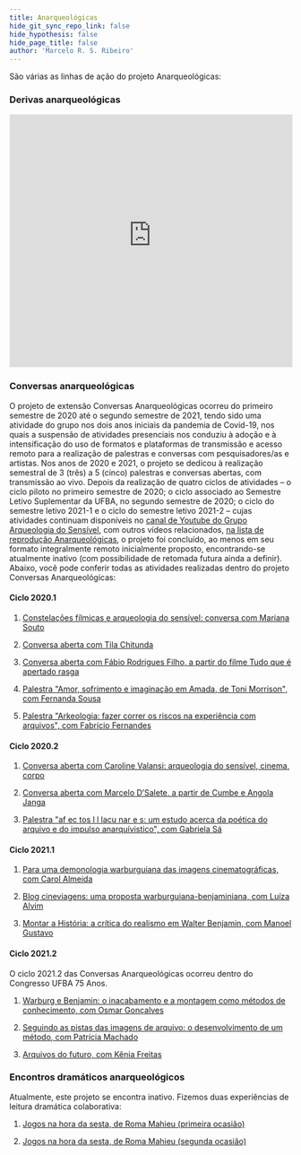 ```yaml
---
title: Anarqueológicas
hide_git_sync_repo_link: false
hide_hypothesis: false
hide_page_title: false
author: 'Marcelo R. S. Ribeiro'
---
```


São várias as linhas de ação do projeto Anarqueológicas:

### Derivas anarqueológicas

<iframe src="https://arqueologiadosensivel.substack.com/embed" width="100%" height="450" style="border:1px solid #EEE; background:white;" frameborder="0" scrolling="no"></iframe>

### Conversas anarqueológicas

O projeto de extensão Conversas Anarqueológicas ocorreu do primeiro semestre de 2020 até o segundo semestre de 2021, tendo sido uma atividade do grupo nos dois anos iniciais da pandemia de Covid-19, nos quais a suspensão de atividades presenciais nos conduziu à adoção e à intensificação do uso de formatos e plataformas de transmissão e acesso remoto para a realização de palestras e conversas com pesquisadores/as e artistas. Nos anos de 2020 e 2021, o projeto se dedicou à realização semestral de 3 (três) a 5 (cinco) palestras e conversas abertas, com transmissão ao vivo. Depois da realização de quatro ciclos de atividades – o ciclo piloto no primeiro semestre de 2020; o ciclo associado ao Semestre Letivo Suplementar da UFBA, no segundo semestre de 2020; o ciclo do semestre letivo 2021-1 e o ciclo do semestre letivo 2021-2 – cujas atividades continuam disponíveis no [canal de Youtube do Grupo Arqueologia do Sensível](https://www.youtube.com/arqueologiadosensivel), com outros vídeos relacionados, [na lista de reprodução Anarqueológicas](https://www.youtube.com/watch?v=nxPaWHprVXQ&list=PLWQZsljc58g-v4MnJnQ5mTnLQVEUaGs56&index=1), o projeto foi concluído, ao menos em seu formato integralmente remoto inicialmente proposto, encontrando-se atualmente inativo (com possibilidade de retomada futura ainda a definir). Abaixo, você pode conferir todas as atividades realizadas dentro do projeto Conversas Anarqueológicas:

#### Ciclo 2020.1

1. [Constelações fílmicas e arqueologia do sensível: conversa com Mariana Souto](https://www.youtube.com/watch?v=8uNvllLHHEc)

2. [Conversa aberta com Tila Chitunda](https://www.youtube.com/watch?v=qq9nyOOECXE)

3. [Conversa aberta com Fábio Rodrigues Filho, a partir do filme Tudo que é apertado rasga](https://www.youtube.com/watch?v=_RfRlPDS9BM)

4. [Palestra "Amor, sofrimento e imaginação em Amada, de Toni Morrison", com Fernanda Sousa](https://www.youtube.com/watch?v=IZ4JSO0cOm0)

5. [Palestra "Arkeologia: fazer correr os riscos na experiência com arquivos", com Fabrício Fernandes](https://www.youtube.com/watch?v=JKrQ3NU0auM)

#### Ciclo 2020.2

1. [Conversa aberta com Caroline Valansi: arqueologia do sensível, cinema, corpo](https://www.youtube.com/watch?v=0Oe-DPqpyqo)

2. [Conversa aberta com Marcelo D’Salete, a partir de Cumbe e Angola Janga](https://www.youtube.com/watch?v=cxrt3Uepr5g)

3. [Palestra "af ec tos l l lacu nar e s: um estudo acerca da poética do arquivo e do impulso anarquívistico", com Gabriela Sá](https://www.youtube.com/watch?v=ZUTDyiIZmOk)

#### Ciclo 2021.1

1. [Para uma demonologia warburguiana das imagens cinematográficas, com Carol Almeida](https://www.youtube.com/watch?v=yUwgjHqsi6w)

2. [Blog cineviagens: uma proposta warburguiana-benjaminiana, com Luíza Alvim](https://www.youtube.com/watch?v=yfgJN2g45QM)

3. [Montar a História: a crítica do realismo em Walter Benjamin, com Manoel Gustavo](https://www.youtube.com/watch?v=_iUi6DDcjzA)

#### Ciclo 2021.2

O ciclo 2021.2 das Conversas Anarqueológicas ocorreu dentro do Congresso UFBA 75 Anos.

1. [Warburg e Benjamin: o inacabamento e a montagem como métodos de conhecimento, com Osmar Gonçalves](https://www.youtube.com/watch?v=KQCB8tScH1s)

2. [Seguindo as pistas das imagens de arquivo: o desenvolvimento de um método, com Patrícia Machado](https://www.youtube.com/watch?v=gtVKZVMMJQg)

3. [Arquivos do futuro, com Kênia Freitas](https://www.youtube.com/watch?v=VIrQGukiwFA)

### Encontros dramáticos anarqueológicos

Atualmente, este projeto se encontra inativo. Fizemos duas experiências de leitura dramática colaborativa:

1. [Jogos na hora da sesta, de Roma Mahieu (primeira ocasião)](https://www.notion.so/arqueologiadosensivel/Jogos-na-hora-da-sesta-de-Roma-Mahieu-primeira-ocasi-o-fda2cceb59bb4d9e8b1d47f6194eee63)

2. [Jogos na hora da sesta, de Roma Mahieu (segunda ocasião)](https://www.notion.so/arqueologiadosensivel/Jogos-na-hora-da-sesta-de-Roma-Mahieu-segunda-ocasi-o-613e4f8545d44877b9f8934b45975bb7)
